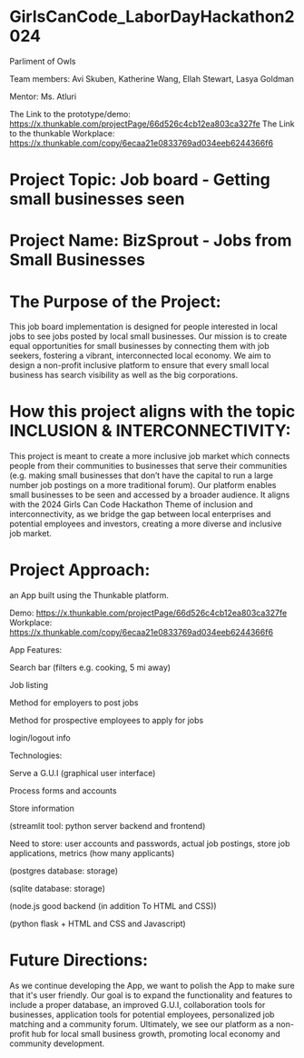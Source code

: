 # GirlsCanCode_LaborDayHackathon2024
Parliment of Owls

Team members: Avi Skuben, Katherine Wang, Ellah Stewart, Lasya Goldman

Mentor: Ms. Atluri

The Link to the prototype/demo: https://x.thunkable.com/projectPage/66d526c4cb12ea803ca327fe
The Link to the thunkable Workplace: https://x.thunkable.com/copy/6ecaa21e0833769ad034eeb6244366f6


# Project Topic: Job board - Getting small businesses seen

# Project Name: BizSprout - Jobs from Small Businesses

# The Purpose of the Project: 

This job board implementation is designed for people interested in local jobs to see jobs posted by local small businesses. 
Our mission is to create equal opportunities for small businesses by connecting them with job seekers, fostering a vibrant, interconnected local economy. 
We aim to design a non-profit inclusive platform to ensure that every small local business has search visibility as well as the big corporations. 

# How this project aligns with the topic INCLUSION & INTERCONNECTIVITY: 


This project is meant to create a more inclusive job market which connects people from their communities to businesses that serve their communities (e.g. making small businesses that don’t have the capital to run a large number job postings on a more traditional forum). 
Our platform enables small businesses to be seen and accessed by a broader audience. 
It aligns with the 2024 Girls Can Code Hackathon Theme of inclusion and interconnectivity, as we bridge the gap between local enterprises and potential employees and investors, creating a more diverse and inclusive job market. 

# Project Approach: 

an App built using the Thunkable platform.  

Demo: https://x.thunkable.com/projectPage/66d526c4cb12ea803ca327fe
Workplace: https://x.thunkable.com/copy/6ecaa21e0833769ad034eeb6244366f6


App Features:

Search bar (filters e.g. cooking, 5 mi away)

Job listing

Method for employers to post jobs

Method for prospective employees to apply for jobs 

login/logout info 



Technologies:

Serve a G.U.I (graphical user interface)

Process forms and accounts

Store information

(streamlit tool: python server backend and frontend)

Need to store: user accounts and passwords, actual job postings, store job applications, metrics (how many applicants)

(postgres database: storage)

(sqlite database: storage)

(node.js good backend (in addition To HTML and CSS)) 

(python flask + HTML and CSS and Javascript)


# Future Directions:


As we continue developing the App, we want to polish the App to make sure that it's user friendly. Our goal is to expand the functionality and features to include a proper database, an improved G.U.I, collaboration tools for businesses, application tools for potential employees, personalized job matching and a community forum. 
Ultimately, we see our platform as a non-profit hub for local small business growth, promoting local economy and community development.





